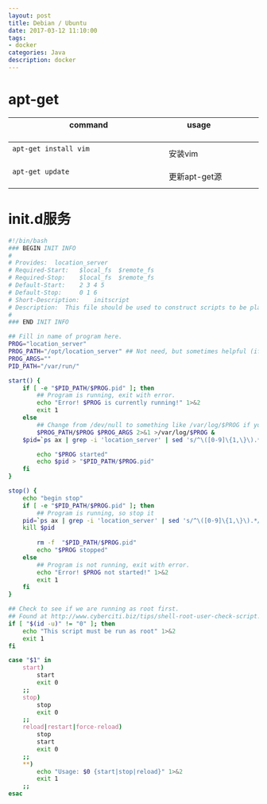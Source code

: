 ```yaml
---
layout: post
title: Debian / Ubuntu
date: 2017-03-12 11:10:00
tags:
- docker
categories: Java
description: docker
---
```


# apt-get

|                           command                                       |          usage                               | 
| ----------------------------------------------------------------------- | -------------------------------------------- | 
| `apt-get install vim`                                                   | 安装vim                                       | 
| `apt-get update`                                                        | 更新apt-get源                                 |


# init.d服务

```bash
#!/bin/bash
### BEGIN INIT INFO
#
# Provides:	 location_server
# Required-Start:	$local_fs  $remote_fs
# Required-Stop:	$local_fs  $remote_fs
# Default-Start: 	2 3 4 5
# Default-Stop: 	0 1 6
# Short-Description:	initscript
# Description: 	This file should be used to construct scripts to be placed in /etc/init.d.
#
### END INIT INFO

## Fill in name of program here.
PROG="location_server"
PROG_PATH="/opt/location_server" ## Not need, but sometimes helpful (if $PROG resides in /opt for example).
PROG_ARGS="" 
PID_PATH="/var/run/"

start() {
    if [ -e "$PID_PATH/$PROG.pid" ]; then
        ## Program is running, exit with error.
        echo "Error! $PROG is currently running!" 1>&2
        exit 1
    else
        ## Change from /dev/null to something like /var/log/$PROG if you want to save output.
        $PROG_PATH/$PROG $PROG_ARGS 2>&1 >/var/log/$PROG &
	$pid=`ps ax | grep -i 'location_server' | sed 's/^\([0-9]\{1,\}\).*/\1/g' | head -n 1`

        echo "$PROG started"
        echo $pid > "$PID_PATH/$PROG.pid"
    fi
}

stop() {
    echo "begin stop"
    if [ -e "$PID_PATH/$PROG.pid" ]; then
        ## Program is running, so stop it
	pid=`ps ax | grep -i 'location_server' | sed 's/^\([0-9]\{1,\}\).*/\1/g' | head -n 1`
	kill $pid
        
        rm -f  "$PID_PATH/$PROG.pid"
        echo "$PROG stopped"
    else
        ## Program is not running, exit with error.
        echo "Error! $PROG not started!" 1>&2
        exit 1
    fi
}

## Check to see if we are running as root first.
## Found at http://www.cyberciti.biz/tips/shell-root-user-check-script.html
if [ "$(id -u)" != "0" ]; then
    echo "This script must be run as root" 1>&2
    exit 1
fi

case "$1" in
    start)
        start
        exit 0
    ;;
    stop)
        stop
        exit 0
    ;;
    reload|restart|force-reload)
        stop
        start
        exit 0
    ;;
    **)
        echo "Usage: $0 {start|stop|reload}" 1>&2
        exit 1
    ;;
esac

```


